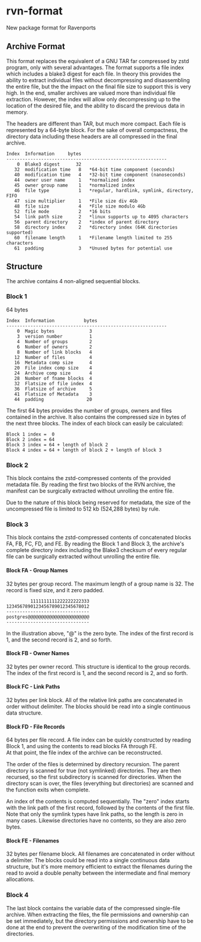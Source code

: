 # rvn-format
New package format for Ravenports

## Archive Format

This format replaces the equivalent of a GNU TAR far compressed by zstd program,
only with several advantages.  The format supports a file index which includes a
blake3 digest for each file.  In theory this provides the ability to extract
individual files without decompressing and disassembling the entire file, but the
the impact on the final file size to support this is very high.  In the end,
smaller archives are valued more than individual file extraction.  However, the
index will allow only decompressing up to the location of the desired file, and
the ability to discard the previous data in memory.

The headers are different than TAR, but much more compact.
Each file is represented by a 64-byte block.
For the sake of overall compactness, the directory data including these headers
are all compressed in the final archive.

```
Index  Information     bytes
------------------------------------------------------------
    0  Blake3 digest      32
   32  modification time   8   *64-bit time component (seconds)
   40  modification time   4   *32-bit time component (nanoseconds)
   44  owner user name     1   *normalized index
   45  owner group name    1   *normalized index
   46  file type           1   *regular, hardlink, symlink, directory, FIFO
   47  size multiplier     1   *File size div 4Gb
   48  file size           4   *File size modulo 4Gb
   52  file mode           2   *16 bits
   54  link path size      2   *linux supports up to 4095 characters
   56  parent directory    2   *index of parent directory
   58  directory index     2   *directory index (64K directories supported)
   60  filename length     1   *Filename length limited to 255 characters
   61  padding             3   *Unused bytes for potential use
```

## Structure

The archive contains 4 non-aligned sequential blocks.

### Block 1

64 bytes
```
Index  Information           bytes
------------------------------------------------------------
    0  Magic bytes             3
    3  version number          1
    4  Number of groups        2
    6  Number of owners        2
    8  Number of link blocks   4
   12  Number of files         4
   16  Metadata comp size      4
   20  File index comp size    4
   24  Archive comp size       4
   28  Number of fname blocks  4
   32  Flatsize of file index  4
   36  Flatsize of archive     5
   41  Flatsize of Metadata    3
   44  padding                20
```
The first 64 bytes provides the number of groups, owners and files contained in the archive.
It also contains the compressed size in bytes of the next three blocks.  The index of
each block can easily be calculated:

    Block 1 index =  0
    Block 2 index = 64
    Block 3 index = 64 + length of block 2
    Block 4 index = 64 + length of block 2 + length of block 3


### Block 2

This block contains the zstd-compressed contents of the provided metadata file.
By reading the first two blocks of the RVN archive, the manifest can be surgically
extracted without unrolling the entire file.

Due to the nature of this block being reserved for metadata, the size of the
uncompressed file is limited to 512 kb (524,288 bytes) by rule.

### Block 3

This block contains the zstd-compressed contents of concatenated blocks
FA, FB, FC, FD, and FE.  By reading the Block 1 and Block 3, the archive's complete
directory index including the Blake3 checksum of every regular file can be
surgically extracted without unrolling the entire file.

#### Block FA - Group Names

32 bytes per group record.
The maximum length of a group name is 32.  The record is fixed size, and it zero padded.
```
         1111111111222222222333
1234567890123456789012345678012
-------------------------------
postgres@@@@@@@@@@@@@@@@@@@@@@@
-------------------------------
```
In the illustration above, "@" is the zero byte.
The index of the first record is 1, and the second record is 2, and so forth.

#### Block FB - Owner Names

32 bytes per owner record.
This structure is identical to the group records.
The index of the first record is 1, and the second record is 2, and so forth.

#### Block FC - Link Paths

32 bytes per link block.
All of the relative link paths are concatenated in order without delimiter.
The blocks should be read into a single continuous data structure.

#### Block FD - File Records

64 bytes per file record.
A file index can be quickly constructed by reading Block 1, and using the contents to read blocks FA through FE.  
At that point, the file index of the archive can be reconstructed.

The order of the files is determined by directory recursion.
The parent directory is scanned for true (not symlinked) directories.  They are then recursed, so the first
subdirectory is scanned for directories.  When the directory scan is over, the files (everything but
directories) are scanned and the function exits when complete.  

An index of the contents is computed sequentially.
The "zero" index starts with the link path of the first record, followed by the contents of the first file.  
Note that only the symlink types have link paths, so the length is zero in many cases.
Likewise directories have no contents, so they are also zero bytes.

#### Block FE - Filenames
32 bytes per filename block.
All filenames are concatenated in order without a delimiter.  The blocks could be read into a single continuous
data structure, but it's more memory efficient to extract the filenames during the read to avoid a double
penalty between the intermediate and final memory allocations.

### Block 4

The last block contains the variable data of the compressed single-file archive.
When extracting the files, the file permissions and ownership can be set immediately, but the directory
permissions and ownership have to be done at the end to prevent the overwriting of the modification
time of the directories.
